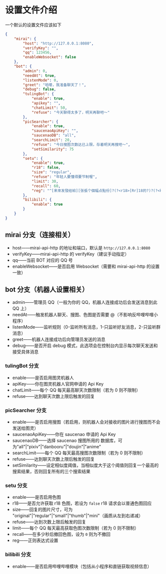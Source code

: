 # 设置文件介绍

一个默认的设置文件应该如下

```json
{
    "mirai": {
        "host": "http://127.0.0.1:8080",
        "verifyKey": "",
        "qq": 123456,
        "enableWebsocket": false
    },
    "bot": {
        "admin": 0,
        "needAt": true,
        "listenMode": 0,
        "greet": "哈喽，我准备聊天了！",
        "debug": false,
        "tulingBot": {
            "enable": true,
            "apikey": "",
            "chatLimit": 50,
            "refuse": "今天聊得太多了，明天再聊吧～"
        },
        "picSearcher": {
            "enable": true,
            "saucenaoApiKey": "",
            "saucenaoDB": "all",
            "searchLimit": 20,
            "refuse": "今日搜图次数达已上限，存着明天再搜吧～",
            "setSimilarity": 75
        },
        "setu": {
            "enable": true,
            "r18": false,
            "size": "regular",
            "refuse": "年轻人要懂得要节制喔",
            "limit": 30,
            "recall": 60,
            "reg": "^[来來发發给給][张張个個幅点點份]?(?<r18>[Rr]18的?)?(?<keyword>.*?)?的?[色瑟][图圖]"
        },
        "bilibili": {
            "enable": true
        }
    }
}
```

## mirai 分支（连接相关）

- host——mirai-api-http 的地址和端口，默认是 `http://127.0.0.1:8080`
- verifyKey——mirai-api-http 的 verifyKey（建议手动指定）
- qq——当前 BOT 对应的 QQ 号
- enableWebsocket——是否启用 Websocket（需要和 mirai-api-http 的设置一致）

## bot 分支（机器人设置相关）

- admin——管理员 QQ（一般为你的 QQ，机器人连接成功后会发送消息到此 QQ 上）
- needAt——触发机器人聊天、搜图、色图是否需要 @（不影响反哔哩哔哩小程序）
- listenMode——监听规则（0-监听所有消息，1-只监听好友消息，2-只监听群消息）
- greet——机器人连接成功后向管理员发送的消息
- debug——是否开启 debug 模式，此选项会在控制台内显示每次聊天发送和接受具体消息

### tulingBot 分支

- enable——是否启用图灵机器人
- apiKey——你在图灵机器人官网申请的 Api Key
- chatLimit——每个 QQ 每天最高聊天次数限制（若为 0 则不限制）
- refuse——达到聊天次数上限后触发的回复

### picSearcher 分支

- enable——是否启用搜图（若启用，则机器人会对接收的图片进行搜图而不会发送给图灵）
- saucenaoApiKey——你在 saucenao 申请的 Api Key
- saucenaoDB——选择 saucenao 搜图所用的 数据库，可为"all"|"pixiv"|"danbooru"|"doujin"|"anime"
- searchLimit——每个 QQ 每天最高搜图次数限制（若为 0 则不限制）
- refuse——达到聊天次数上限后触发的回复
- setSimilarity——设定相似度阈值，当相似度大于这个阈值则回复一个最高的搜索结果，否则回复所有的三个搜索结果

### setu 分支

- enable——是否启用色图
- r18——是否允许获取 r18 色图，若设为 `false` r18 请求会以普通色图回应
- size——回复的图片尺寸，可为 "original"|"regular"|"small"|"thumb"|"mini"（画质从左到右递减）
- refuse——达到次数上限后触发的回复
- limit——每个 QQ 每天最高获取色图次数限制（若为 0 则不限制）
- recall——在多少秒后撤回色图，设为 `0` 则为不撤回
- reg——正则表达式设置

### bilibili 分支

- enable——是否启用哔哩哔哩模块（包括从小程序和直链获取视频信息）
